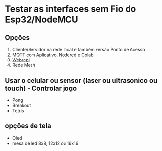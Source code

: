 # Testar as interfaces sem Fio do Esp32/NodeMCU

## Opções
1. Cliente/Servidor na rede local e também versão Ponto de Acesso
2. MQTT com Aplicativo, Nodered e Colab
3. [Webrepl](https://learn.adafruit.com/micropython-basics-esp8266-webrepl/access-webrepl)
4. Rede Mesh

## Usar o celular ou sensor (laser ou ultrasonico ou touch) - Controlar jogo
* Pong
* Breakout
* Tetris

## opções de tela
* Oled
* mesa de led 8x8, 12x12 ou 16x16
